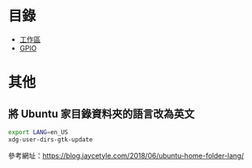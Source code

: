 # 目錄
* [工作區](#工作區)
* [GPIO](GPIO)


# 其他
## 將 Ubuntu 家目錄資料夾的語言改為英文
```sh
export LANG=en_US
xdg-user-dirs-gtk-update
```
參考網址：https://blog.jaycetyle.com/2018/06/ubuntu-home-folder-lang/

